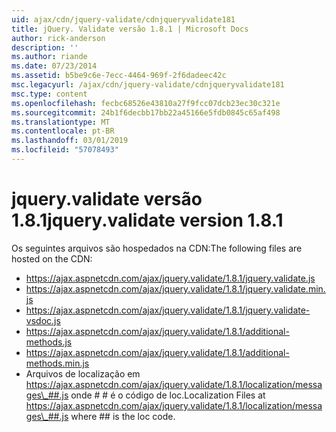 ```yaml
---
uid: ajax/cdn/jquery-validate/cdnjqueryvalidate181
title: jQuery. Validate versão 1.8.1 | Microsoft Docs
author: rick-anderson
description: ''
ms.author: riande
ms.date: 07/23/2014
ms.assetid: b5be9c6e-7ecc-4464-969f-2f6dadeec42c
msc.legacyurl: /ajax/cdn/jquery-validate/cdnjqueryvalidate181
msc.type: content
ms.openlocfilehash: fecbc68526e43810a27f9fcc07dcb23ec30c321e
ms.sourcegitcommit: 24b1f6decbb17bb22a45166e5fdb0845c65af498
ms.translationtype: MT
ms.contentlocale: pt-BR
ms.lasthandoff: 03/01/2019
ms.locfileid: "57078493"
---
```

<a name="jqueryvalidate-version-181"></a><span data-ttu-id="a266d-102">jquery.validate versão 1.8.1</span><span class="sxs-lookup"><span data-stu-id="a266d-102">jquery.validate version 1.8.1</span></span>
====================
<span data-ttu-id="a266d-103">Os seguintes arquivos são hospedados na CDN:</span><span class="sxs-lookup"><span data-stu-id="a266d-103">The following files are hosted on the CDN:</span></span>

- https://ajax.aspnetcdn.com/ajax/jquery.validate/1.8.1/jquery.validate.js
- https://ajax.aspnetcdn.com/ajax/jquery.validate/1.8.1/jquery.validate.min.js
- https://ajax.aspnetcdn.com/ajax/jquery.validate/1.8.1/jquery.validate-vsdoc.js
- https://ajax.aspnetcdn.com/ajax/jquery.validate/1.8.1/additional-methods.js
- https://ajax.aspnetcdn.com/ajax/jquery.validate/1.8.1/additional-methods.min.js
- <span data-ttu-id="a266d-104">Arquivos de localização em https://ajax.aspnetcdn.com/ajax/jquery.validate/1.8.1/localization/messages\_##.js onde # # é o código de loc.</span><span class="sxs-lookup"><span data-stu-id="a266d-104">Localization Files at https://ajax.aspnetcdn.com/ajax/jquery.validate/1.8.1/localization/messages\_##.js where ## is the loc code.</span></span>
